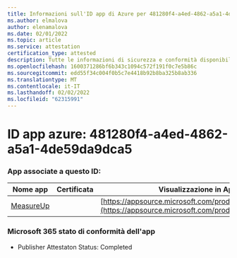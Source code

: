 ```yaml
---
title: Informazioni sull'ID app di Azure per 481280f4-a4ed-4862-a5a1-4de59da9dca5
ms.author: elmalova
author: elenamalova
ms.date: 02/01/2022
ms.topic: article
ms.service: attestation
certification_type: attested
description: Tutte le informazioni di sicurezza e conformità disponibili per 481280f4-a4ed-4862-a5a1-4de59da9dca5.
ms.openlocfilehash: 1600371286bf6b343c1094c572f191f0c7e5b86c
ms.sourcegitcommit: edd55f34c004f0b5c7e4418b92b8ba325b8ab336
ms.translationtype: MT
ms.contentlocale: it-IT
ms.lasthandoff: 02/02/2022
ms.locfileid: "62315991"
---
```

# <a name="azure-app-id-481280f4-a4ed-4862-a5a1-4de59da9dca5"></a>ID app azure: 481280f4-a4ed-4862-a5a1-4de59da9dca5


### <a name="apps-associated-with-this-id"></a>App associate a questo ID:
| **Nome app** | **Certificata** | **Visualizzazione in AppSource** |
|--------------|---------------|-----------------------|
| [MeasureUp](https://docs.microsoft.com/microsoft-365-app-certification/forward/WA200003111) |  | [https://appsource.microsoft.com/product/office/WA200003111](https://appsource.microsoft.com/product/office/WA200003111) |

### <a name="microsoft-365-app-compliance-status"></a>Microsoft 365 stato di conformità dell'app
- Publisher Attestaton Status: Completed
